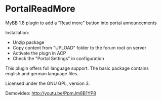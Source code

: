 # PortalReadMore
MyBB 1.8 plugin to add a "Read more" button into portal announcements

Installation:
* Unzip package
* Copy content from "UPLOAD" folder to the forum root on server
* Activate the plugn in ACP
* Check the "Portal Settings" in configuration

This plugin offers full language support.
The basic package contains english and german language files.


Licensed under the GNU GPL, version 3.

Demovideo: http://youtu.be/PpmJm8B1YP8
